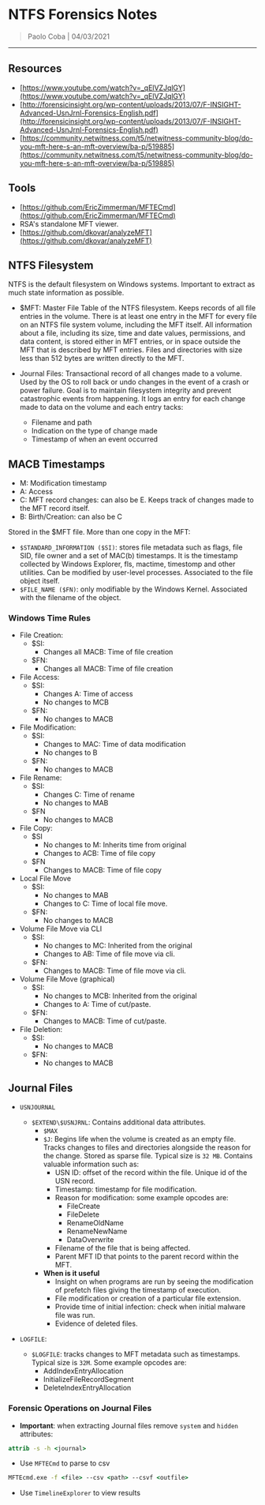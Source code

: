 # NTFS Forensics Notes

> Paolo Coba | 04/03/2021

-------------------------------------------

## Resources
* [https://www.youtube.com/watch?v=_qElVZJqlGY](https://www.youtube.com/watch?v=_qElVZJqlGY)
* [http://forensicinsight.org/wp-content/uploads/2013/07/F-INSIGHT-Advanced-UsnJrnl-Forensics-English.pdf](http://forensicinsight.org/wp-content/uploads/2013/07/F-INSIGHT-Advanced-UsnJrnl-Forensics-English.pdf)
* [https://community.netwitness.com/t5/netwitness-community-blog/do-you-mft-here-s-an-mft-overview/ba-p/519885](https://community.netwitness.com/t5/netwitness-community-blog/do-you-mft-here-s-an-mft-overview/ba-p/519885)

## Tools
* [https://github.com/EricZimmerman/MFTECmd](https://github.com/EricZimmerman/MFTECmd)
* RSA's standalone MFT viewer.
* [https://github.com/dkovar/analyzeMFT](https://github.com/dkovar/analyzeMFT)

## NTFS Filesystem

NTFS is the default filesystem on Windows systems. Important to extract as much state information as possible.

* $MFT: Master File Table of the NTFS filesystem. Keeps records of all file entries in the volume. There is at least one entry in the MFT for every file on an NTFS file system volume, including the MFT itself. All information about a file, including its size, time and date values, permissions, and data content, is stored either in MFT entries, or in space outside the MFT that is described by MFT entries.  Files and directories with size less than 512 bytes are written directly to the MFT.

* Journal Files: Transactional record of all changes made to a volume. Used by the OS to roll back or undo changes in the event of a crash or power failure. Goal is to maintain filesystem integrity and prevent catastrophic events from happening. It logs an entry for each change made to data on the volume and each entry tacks:
    * Filename and path
    * Indication on the type of change made
    * Timestamp of when an event occurred

## MACB Timestamps
* M: Modification timestamp 
* A: Access
* C: MFT record changes: can also be E. Keeps track of changes made to the MFT record itself.
* B: Birth/Creation: can also be C

Stored in the $MFT file. More than one copy in the MFT:
* `$STANDARD_INFORMATION ($SI)`: stores file metadata such as flags, file SID, file owner and a set of MAC(b) timestamps. It is the timestamp collected by Windows Explorer, fls, mactime, timestomp and other utilities. Can be modified by user-level processes. Associated to the file object itself.
* `$FILE_NAME ($FN)`: only modifiable by the Windows Kernel. Associated with the filename of the object.

### Windows Time Rules
* File Creation:
    * $SI:
        * Changes all MACB: Time of file creation
    * $FN:
        * Changes all MACB: Time of file creation
* File Access:
    * $SI:
        * Changes A: Time of access
        * No changes to MCB
    * $FN:
        * No changes to MACB
* File Modification:
    * $SI:
        * Changes to MAC: Time of data modification
        * No changes to B
    * $FN:
        * No changes to MACB
* File Rename:
    * $SI:
        * Changes C: Time of rename
        * No changes to MAB
    * $FN
        * No changes to MACB
* File Copy:
    * $SI
        * No changes to M: Inherits time from original
        * Changes to ACB: Time of file copy
    * $FN
        * Changes to MACB: Time of file copy
* Local File Move
    * $SI:
        * No changes to MAB
        * Changes to C: Time of local file move.
    * $FN:
        * No changes to MACB
* Volume File Move via CLI
    * $SI:
        * No changes to MC: Inherited from the original
        * Changes to AB: Time of file move via cli.
    * $FN:
        * Changes to MACB: Time of file move via cli.
* Volume File Move (graphical)
    * $SI:
        * No changes to MCB: Inherited from the original
        * Changes to A: Time of cut/paste.
    * $FN:
        * Changes to MACB: Time of cut/paste.
* File Deletion:
    * $SI:
        * No changes to MACB
    * $FN:
        * No changes to MACB

## Journal Files
* `USNJOURNAL`
    * `$EXTEND\$USNJRNL`: Contains additional data attributes.
        * `$MAX`
        * `$J`: Begins life when the volume is created as an empty file. Tracks changes to files and directories alongside the reason for the change. Stored as sparse file. Typical size is `32 MB`. Contains valuable information such as:
            * USN ID: offset of the record within the file. Unique id of the USN record.
            * Timestamp: timestamp for file modification.
            * Reason for modification: some example opcodes are:
                * FileCreate
                * FileDelete
                * RenameOldName
                * RenameNewName
                * DataOverwrite
            * Filename of the file that is being affected.
            * Parent MFT ID that points to the parent record within the MFT.
        * **When is it useful**
            * Insight on when programs are run by seeing the modification of prefetch files giving the timestamp of execution.
            * File modification or creation of a particular file extension.
            * Provide time of initial infection: check when initial malware file was run.
            * Evidence of deleted files.
        
* `LOGFILE`:
    * `$LOGFILE`: tracks changes to MFT metadata such as timestamps. Typical size is `32M`. Some example opcodes are:
        * AddIndexEntryAllocation
        * InitializeFileRecordSegment
        * DeleteIndexEntryAllocation

### Forensic Operations on Journal Files

* **Important**: when extracting Journal files remove `system` and `hidden` attributes:
```cmd
attrib -s -h <journal>
```
* Use `MFTECmd` to parse to csv
```cmd
MFTEcmd.exe -f <file> --csv <path> --csvf <outfile>
```
* Use `TimelineExplorer` to view results


